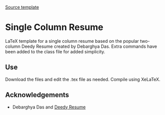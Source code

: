 [Source template](https://www.overleaf.com/latex/templates/single-column-deedy-cv-slash-resume-template/zwyxmkbrfgtz)

# Single Column Resume

LaTeX template for a single column resume based on the popular two-column Deedy Resume created by Debarghya Das. Extra commands have been added to the class file for added simplicity.

## Use

Download the files and edit the .tex file as needed. Compile using XeLaTeX.

## Acknowledgements

* Debarghya Das and [Deedy Resume](https://github.com/deedy/Deedy-Resume)
